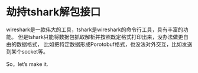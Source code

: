 劫持tshark解包接口
====

wireshark是一款伟大的工具，tshark是wireshark的命令行工具，具有丰富的功能。
但是tshark只能将数据包抓取解析并按照既定格式打印出来，没办法做更自由的数据格式，
比如把特定数据形成Porotobuf格式，也没法对外交互，比如发送到某个socket等。

So，let‘s make it.

